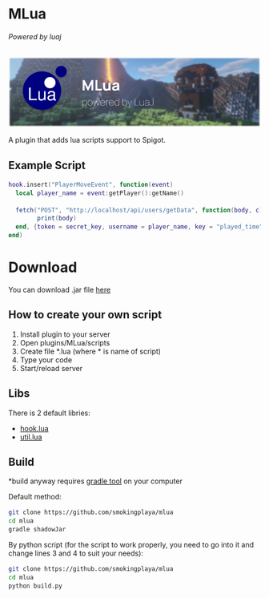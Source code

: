 # MLua
###### Powered by luaj

![header](https://raw.githubusercontent.com/smokingplaya/mlua/main/hat.png)

A plugin that adds lua scripts support to Spigot.

## Example Script
```lua
hook.insert("PlayerMoveEvent", function(event)
  local player_name = event:getPlayer():getName()

  fetch("POST", "http://localhost/api/users/getData", function(body, c)
        print(body)
  end, {token = secret_key, username = player_name, key = "played_time"}) -- post http request example
end)
```

# Download
You can download .jar file [here](https://github.com/smokingplaya/mlua/releases/tag/1.3)

## How to create your own script
1. Install plugin to your server
2. Open plugins/MLua/scripts
3. Create file *.lua (where * is name of script)
4. Type your code
5. Start/reload server

## Libs
There is 2 default libries:
* [hook.lua](https://github.com/smokingplaya/mlua/blob/main/src/main/resources/hook.lua)
* [util.lua](https://github.com/smokingplaya/mlua/blob/main/src/main/resources/util.lua)

## Build
*build anyway requires [gradle tool](https://gradle.org/) on your computer

Default method:
```bash
git clone https://github.com/smokingplaya/mlua
cd mlua
gradle shadowJar
```

By python script (for the script to work properly, you need to go into it and change lines 3 and 4 to suit your needs):

```bash
git clone https://github.com/smokingplaya/mlua
cd mlua
python build.py
```
